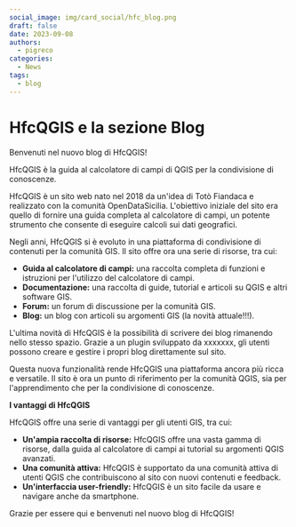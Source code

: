 ```yaml
---
social_image: img/card_social/hfc_blog.png
draft: false
date: 2023-09-08
authors:
  - pigreco
categories:
  - News
tags:
  - blog
---
```


# HfcQGIS e la sezione Blog

Benvenuti nel nuovo blog di HfcQGIS!

HfcQGIS è la guida al calcolatore di campi di QGIS per la condivisione di conoscenze.

HfcQGIS è un sito web nato nel 2018 da un'idea di Totò Fiandaca e realizzato con la comunità OpenDataSicilia. L'obiettivo iniziale del sito era quello di fornire una guida completa al calcolatore di campi, un potente strumento che consente di eseguire calcoli sui dati geografici.

Negli anni, HfcQGIS si è evoluto in una piattaforma di condivisione di contenuti per la comunità GIS. Il sito offre ora una serie di risorse, tra cui:

* **Guida al calcolatore di campi:** una raccolta completa di funzioni e istruzioni per l'utilizzo del calcolatore di campi.
* **Documentazione:** una raccolta di guide, tutorial e articoli su QGIS e altri software GIS.
* **Forum:** un forum di discussione per la comunità GIS.
* **Blog:** un blog con articoli su argomenti GIS (la novità attuale!!!).

L'ultima novità di HfcQGIS è la possibilità di scrivere dei blog rimanendo nello stesso spazio. Grazie a un plugin sviluppato da xxxxxxx, gli utenti possono creare e gestire i propri blog direttamente sul sito.

Questa nuova funzionalità rende HfcQGIS una piattaforma ancora più ricca e versatile. Il sito è ora un punto di riferimento per la comunità QGIS, sia per l'apprendimento che per la condivisione di conoscenze.

**I vantaggi di HfcQGIS**

HfcQGIS offre una serie di vantaggi per gli utenti GIS, tra cui:

* **Un'ampia raccolta di risorse:** HfcQGIS offre una vasta gamma di risorse, dalla guida al calcolatore di campi ai tutorial su argomenti QGIS avanzati.
* **Una comunità attiva:** HfcQGIS è supportato da una comunità attiva di utenti QGIS che contribuiscono al sito con nuovi contenuti e feedback.
* **Un'interfaccia user-friendly:** HfcQGIS è un sito facile da usare e navigare anche da smartphone.


Grazie per essere qui e benvenuti nel nuovo blog di HfcQGIS!